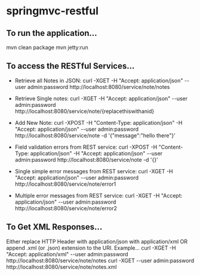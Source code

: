 springmvc-restful
=================

To run the application...
-------------------------
mvn clean package
mvn jetty:run


To access the RESTful Services...
---------------------------------
* Retrieve all Notes in JSON: 
		curl -XGET -H "Accept: application/json" --user admin:password http://localhost:8080/service/note/notes 
* Retrieve Single notes:
		curl -XGET -H "Accept: application/json" --user admin:password http://localhost:8080/service/note/{replacethiswithanid}
* Add New Note: 
		curl -XPOST -H "Content-Type: application/json" -H "Accept: application/json" --user admin:password http://localhost:8080/service/note  -d '{"message":"hello there"}'

* Field validation errors from REST service:
		curl -XPOST -H "Content-Type: application/json" -H "Accept: application/json" --user admin:password http://localhost:8080/service/note  -d '{}'
* Single simple error messages from REST service:
		curl -XGET -H "Accept: application/json" --user admin:password http://localhost:8080/service/note/error1
* Multiple error messages from REST service:
		curl -XGET -H "Accept: application/json" --user admin:password http://localhost:8080/service/note/error2


To Get XML Responses...
-----------------------
Either replace HTTP Header with application/json with application/xml OR append .xml (or .json) extension to the URI. Example...
		curl -XGET -H "Accept: application/xml" --user admin:password http://localhost:8080/service/note/notes
		curl -XGET --user admin:password http://localhost:8080/service/note/notes.xml 
 
